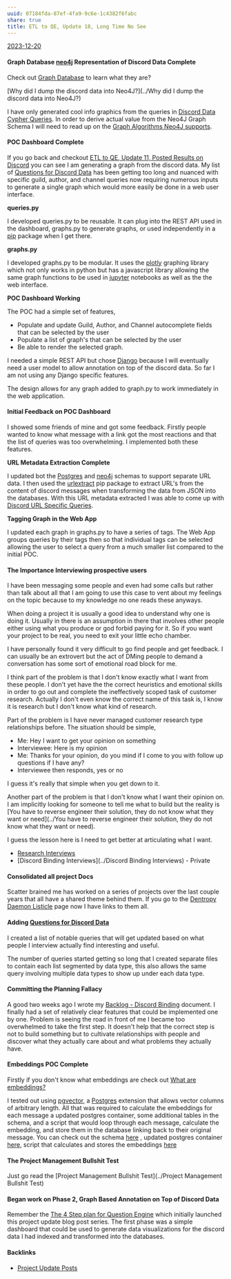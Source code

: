 ```yaml
---
uuid: 07184fda-87ef-4fa9-9c6e-1c4382f6fabc
share: true
title: ETL to QE, Update 18, Long Time No See
---
```

[2023-12-20](../2023-12-20)
#### Graph Database [neo4j](../aedf2ab7-cdca-471a-805f-387263af6292) Representation of Discord Data Complete

Check out [Graph Database](../1b1e0abb-d59d-4f98-8065-6fa7e7343de7) to learn what they are?

[Why did I dump the discord data into Neo4J?](../Why did I dump the discord data into Neo4J?)

I have only generated cool info graphics from the queries in [Discord Data Cypher Queries](../75f91c17-64d4-4aa6-a84f-40c2613a7ab7). In order to derive actual value from the Neo4J Graph Schema I will need to read up on the [Graph Algorithms Neo4J supports](https://neo4j.com/docs/graph-data-science/current/algorithms/).

#### POC Dashboard Complete

If you go back and checkout [ETL to QE, Update 11, Posted Results on Discord](../a04a75b2-d970-44fc-8e09-53b3aeca6f2f) you can see I am generating a graph from the discord data. My list of [Questions for Discord Data](../46abc67b-bbe7-4800-82f5-f08d4c457ef0) has been getting too long and nuanced with specific guild, author, and channel queries now requiring numerous inputs to generate a single graph which would more easily be done in a web user interface.

**queries.py**

I developed queries.py to be reusable. It can plug into the REST API used in the dashboard, graphs.py to generate graphs, or used independently in a [pip](../281aeb90-8a3a-4a12-ac70-4f0f56efa762) package when I get there.

**graphs.py**

I developed graphs.py to be modular. It uses the [plotly](../a8a6086e-299e-48d9-a76c-defbe47a69a2) graphing library which not only works in python but has a javascript library allowing the same graph functions to be used in [jupyter](../14b19809-58b0-44c8-a719-c50badebb08c) notebooks as well as the the web interface.

**POC Dashboard Working**

The POC had a simple set of features,

* Populate and update Guild, Author, and Channel autocomplete fields that can be selected by the user
* Populate a list of graph's that can be selected by the user
* Be able to render the selected graph.

I needed a simple REST API but chose [Django](../03e5fa8e-39f5-481b-a040-178350596d13) because I will eventually need a user model to allow annotation on top of the discord data. So far I am not using any Django specific features.

The design allows for any graph added to graph.py to work immediately in the web application.

#### Initial Feedback on POC Dashboard

I showed some friends of mine and got some feedback. Firstly people wanted to know what message with a link got the most reactions and that the list of queries was too overwhelming. I implemented both these features.

**URL Metadata Extraction Complete**

I updated bot the [Postgres](../5d70cd64-3134-4b62-8879-12f1f8bb4afe) and [neo4j](../aedf2ab7-cdca-471a-805f-387263af6292) schemas to support separate URL data. I then used the [urlextract](../1a425c29-ff46-4e68-bda1-dc4f32023936) pip package to extract URL's from the content of discord messages when transforming the data from JSON into the databases. With this URL metadata extracted I was able to come up with [Discord URL Specific Queries](../974d677f-15f0-4cf2-813d-69fb843b9367).

**Tagging Graph in the Web App**

I updated each graph in graphs.py to have a series of tags. The Web App groups queries by their tags then so that individual tags can be selected allowing the user to select a query from a much smaller list compared to the initial POC.

#### The Importance Interviewing prospective users

I have been messaging some people and even had some calls but rather than talk about all that I am going to use this case to vent about my feelings on the topic because to my knowledge no one reads these anyways.

When doing a project it is usually a good idea to understand why one is doing it. Usually in there is an assumption in there that involves other people either using what you produce or god forbid paying for it. So if you want your project to be real, you need to exit your little echo chamber.

I have personally found it very difficult to go find people and get feedback. I can usually be an extrovert but the act of DMing people to demand a conversation has some sort of emotional road block for me. 

I think part of the problem is that I don't know exactly what I want from these people. I don't yet have the the correct heuristics and emotional skills in order to go out and complete the ineffectively scoped task of customer research. Actually I don't even know the correct name of this task is, I know it is research but I don't know what kind of research.

Part of the problem is I have never managed customer research type relationships before. The situation should be simple,

* Me: Hey I want to get your opinion on something
* Interviewee: Here is my opinion
* Me: Thanks for your opinion, do you mind if I come to you with follow up questions if I have any?
* Interviewee then responds, yes or no

I guess it's really that simple when you get down to it.

Another part of the problem is that I don't know what I want their opinion on. I am implicitly looking for someone to tell me what to build but the reality is [You have to reverse engineer their solution, they do not know what they want or need](../You have to reverse engineer their solution, they do not know what they want or need).

I guess the lesson here is I need to get better at articulating what I want.

* [Research Interviews](https://hced.notion.site/Research-f4a640413bbf490085a4f8dc734f7945#371499a0a9f04ec993ee217982825da6)
* [Discord Binding Interviews](../Discord Binding Interviews) - Private
#### Consolidated all project Docs

Scatter brained me has worked on a series of projects over the last couple years that all have a shared theme behind them. If you go to the [Dentropy Daemon Listicle](../15c66694-3dc9-4115-afb8-887a6e52ffea) page now I have links to them all.

#### Adding [Questions for Discord Data](../46abc67b-bbe7-4800-82f5-f08d4c457ef0)

I created a list of notable queries that will get updated based on what people I interview actually find interesting and useful.

The number of queries started getting so long that I created separate files to contain each list segmented by data type, this also allows the same query involving multiple data types to show up under each data type.

#### Committing the Planning Fallacy 

 A good two weeks ago I wrote my [Backlog - Discord Binding](../dc6a1ac7-60f0-452d-9536-9fed6d92bc51) document. I finally had a set of relatively clear features that could be implemented one by one. Problem is seeing the road in front of me I became too overwhelmed to take the first step. It doesn't help that the correct step is not to build something but to cultivate relationships with people and discover what they actually care about and what problems they actually have.

#### Embeddings POC Complete

Firstly if you don't know what embeddings are check out [What are embeddings?](../87e4fadc-bba6-4eef-85a3-828a53fd0b10)

I tested out using [pgvector](../3029ac33-c2ec-4824-80a6-77dbd0c779a0), a [Postgres](../5d70cd64-3134-4b62-8879-12f1f8bb4afe) extension that allows vector columns of arbitrary length. All that was required to calculate the embeddings for each message a updated postgres container, some additional tables in the schema, and a script that would loop through each message, calculate the embedding, and store them in the database linking back to their original message. You can check out the schema [here](https://github.com/dentropy/discord-binding/blob/main/schemas/schema_postgres.py) , updated postgres container [here](https://github.com/dentropy/discord-binding/blob/main/containers/postgres.dockercompose.yml),  script that calculates and stores the embeddings [here](https://github.com/dentropy/discord-binding/blob/main/run_calculate_embeddings_for_messages.py)

#### The Project Management Bullshit Test

Just go read the [Project Management Bullshit Test](../Project Management Bullshit Test)

#### Began work on Phase 2, Graph Based Annotation on Top of Discord Data

Remember the [The 4 Step plan for Question Engine](../9dfba51c-8092-411d-859b-9acf356ec385) which initially launched this project update blog post series. The first phase was a simple dashboard that could be used to generate data visualizations for the discord data I had indexed and transformed into the databases.

#### Backlinks

* [Project Update Posts](/4c45797f-8d43-4277-a5c1-de8df9aa7876)